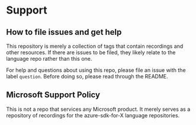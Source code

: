 # Support

## How to file issues and get help  

This repository is merely a collection of tags that contain recordings and other resources. If there are issues to be filed, they likely relate to the language repo rather than this one.

For help and questions about using this repo, please file an issue with the label `question`. Before doing so, please read through the README.

## Microsoft Support Policy  

This is not a repo that services any Microsoft product. It merely serves as a repository of recordings for the azure-sdk-for-X language repositories.
